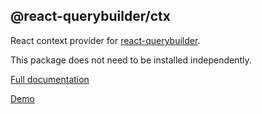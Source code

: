 ## @react-querybuilder/ctx

React context provider for [react-querybuilder](https://npmjs.com/package/react-querybuilder).

This package does not need to be installed independently.

[Full documentation](https://react-querybuilder.js.org/)

[Demo](https://react-querybuilder.js.org/react-querybuilder)
